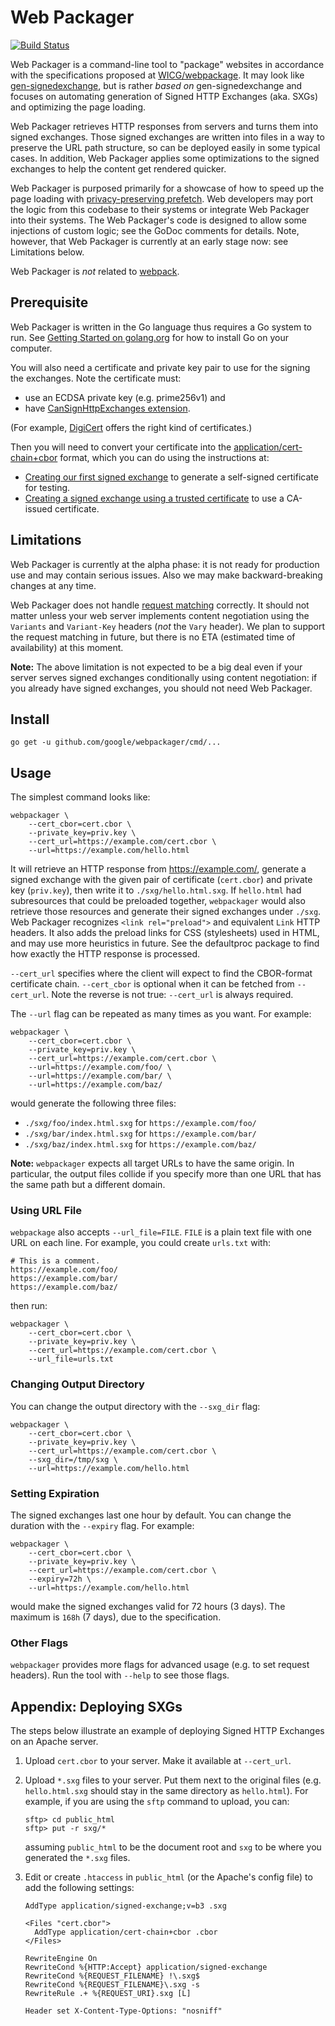 # Web Packager

[![Build Status](https://travis-ci.org/google/webpackager.svg?branch=master)](https://travis-ci.org/google/webpackager)

Web Packager is a command-line tool to "package" websites in accordance
with the specifications proposed at [WICG/webpackage][]. It may look like
[gen-signedexchange][], but is rather *based on* gen-signedexchange and
focuses on automating generation of Signed HTTP Exchanges (aka. SXGs) and
optimizing the page loading.

[WICG/webpackage]: https://github.com/WICG/webpackage/
[gen-signedexchange]: https://github.com/WICG/webpackage/tree/master/go/signedexchange

Web Packager retrieves HTTP responses from servers and turns them into
signed exchanges. Those signed exchanges are written into files in a way to
preserve the URL path structure, so can be deployed easily in some typical
cases. In addition, Web Packager applies some optimizations to the signed
exchanges to help the content get rendered quicker.

Web Packager is purposed primarily for a showcase of how to speed up the
page loading with [privacy-preserving prefetch][]. Web developers may port
the logic from this codebase to their systems or integrate Web Packager into
their systems. The Web Packager's code is designed to allow some injections
of custom logic; see the GoDoc comments for details. Note, however, that Web
Packager is currently at an early stage now: see Limitations below.

[privacy-preserving prefetch]: https://wicg.github.io/webpackage/draft-yasskin-webpackage-use-cases.html#private-prefetch

Web Packager is *not* related to [webpack][].

[webpack]: https://webpack.js.org/


## Prerequisite

Web Packager is written in the Go language thus requires a Go system to run.
See [Getting Started on golang.org](https://golang.org/doc/install) for how
to install Go on your computer.

You will also need a certificate and private key pair to use for the signing
the exchanges. Note the certificate must:

*   use an ECDSA private key (e.g. prime256v1) and
*   have [CanSignHttpExchanges extension][].

(For example, [DigiCert][] offers the right kind of certificates.)

[CanSignHttpExchanges extension]: https://wicg.github.io/webpackage/draft-yasskin-http-origin-signed-responses.html#cross-origin-cert-req
[DigiCert]: https://www.digicert.com/account/ietf/http-signed-exchange.php

Then you will need to convert your certificate into
the [application/cert-chain+cbor][] format, which you can do using the
instructions at:

*   [Creating our first signed exchange](https://github.com/WICG/webpackage/blob/master/go/signedexchange/README.md#creating-our-first-signed-exchange)
    to generate a self-signed certificate for testing.
*   [Creating a signed exchange using a trusted certificate](https://github.com/WICG/webpackage/blob/master/go/signedexchange/README.md#creating-a-signed-exchange-using-a-trusted-certificate)
    to use a CA-issued certificate.

[application/cert-chain+cbor]: https://wicg.github.io/webpackage/draft-yasskin-http-origin-signed-responses.html#cert-chain-format


## Limitations

Web Packager is currently at the alpha phase: it is not ready for production
use and may contain serious issues. Also we may make backward-breaking changes
at any time.

Web Packager does not handle [request matching][] correctly. It should not
matter unless your web server implements content negotiation using the
`Variants` and `Variant-Key` headers (*not* the `Vary` header). We plan to
support the request matching in future, but there is no ETA (estimated time of
availability) at this moment.

**Note:** The above limitation is not expected to be a big deal even if your
    server serves signed exchanges conditionally using content negotiation:
    if you already have signed exchanges, you should not need Web Packager.

[request matching]: https://wicg.github.io/webpackage/loading.html#request-matching


## Install

```shell
go get -u github.com/google/webpackager/cmd/...
```


## Usage

The simplest command looks like:

```shell
webpackager \
    --cert_cbor=cert.cbor \
    --private_key=priv.key \
    --cert_url=https://example.com/cert.cbor \
    --url=https://example.com/hello.html
```

It will retrieve an HTTP response from https://example.com/, generate
a signed exchange with the given pair of certificate (`cert.cbor`) and
private key (`priv.key`), then write it to `./sxg/hello.html.sxg`.
If `hello.html` had subresources that could be preloaded together,
`webpackager` would also retrieve those resources and generate their signed
exchanges under `./sxg`. Web Packager recognizes `<link rel="preload">`
and equivalent `Link` HTTP headers. It also adds the preload links for CSS
(stylesheets) used in HTML, and may use more heuristics in future. See the
defaultproc package to find how exactly the HTTP response is processed.

`--cert_url` specifies where the client will expect to find the CBOR-format
certificate chain. `--cert_cbor` is optional when it can be fetched from
`--cert_url`. Note the reverse is not true: `--cert_url` is always required.

The `--url` flag can be repeated as many times as you want. For example:

```shell
webpackager \
    --cert_cbor=cert.cbor \
    --private_key=priv.key \
    --cert_url=https://example.com/cert.cbor \
    --url=https://example.com/foo/ \
    --url=https://example.com/bar/ \
    --url=https://example.com/baz/
```

would generate the following three files:

*   `./sxg/foo/index.html.sxg` for `https://example.com/foo/`
*   `./sxg/bar/index.html.sxg` for `https://example.com/bar/`
*   `./sxg/baz/index.html.sxg` for `https://example.com/baz/`

**Note:** `webpackager` expects all target URLs to have the same origin.
    In particular, the output files collide if you specify more than one URL
    that has the same path but a different domain.

### Using URL File

`webpackage` also accepts `--url_file=FILE`. `FILE` is a plain text file
with one URL on each line. For example, you could create `urls.txt` with:

```
# This is a comment.
https://example.com/foo/
https://example.com/bar/
https://example.com/baz/
```

then run:

```
webpackager \
    --cert_cbor=cert.cbor \
    --private_key=priv.key \
    --cert_url=https://example.com/cert.cbor \
    --url_file=urls.txt
```

### Changing Output Directory

You can change the output directory with the `--sxg_dir` flag:

```shell
webpackager \
    --cert_cbor=cert.cbor \
    --private_key=priv.key \
    --cert_url=https://example.com/cert.cbor \
    --sxg_dir=/tmp/sxg \
    --url=https://example.com/hello.html
```

### Setting Expiration

The signed exchanges last one hour by default. You can change the duration
with the `--expiry` flag. For example:

```shell
webpackager \
    --cert_cbor=cert.cbor \
    --private_key=priv.key \
    --cert_url=https://example.com/cert.cbor \
    --expiry=72h \
    --url=https://example.com/hello.html
```

would make the signed exchanges valid for 72 hours (3 days). The maximum
is `168h` (7 days), due to the specification.

### Other Flags

`webpackager` provides more flags for advanced usage (e.g. to set request
headers). Run the tool with `--help` to see those flags.


## Appendix: Deploying SXGs

The steps below illustrate an example of deploying Signed HTTP Exchanges on
an Apache server.

1.  Upload `cert.cbor` to your server. Make it available at `--cert_url`.

2.  Upload `*.sxg` files to your server. Put them next to the original files
    (e.g. `hello.html.sxg` should stay in the same directory as `hello.html`).
    For example, if you are using the `sftp` command to upload, you can:

    ```
    sftp> cd public_html
    sftp> put -r sxg/*
    ```

    assuming `public_html` to be the document root and `sxg` to be where you
    generated the `*.sxg` files.

3.  Edit or create `.htaccess` in `public_html` (or the Apache's config file)
    to add the following settings:

    ```
    AddType application/signed-exchange;v=b3 .sxg

    <Files "cert.cbor">
      AddType application/cert-chain+cbor .cbor
    </Files>

    RewriteEngine On
    RewriteCond %{HTTP:Accept} application/signed-exchange
    RewriteCond %{REQUEST_FILENAME} !\.sxg$
    RewriteCond %{REQUEST_FILENAME}\.sxg -s
    RewriteRule .+ %{REQUEST_URI}.sxg [L]

    Header set X-Content-Type-Options: "nosniff"
    ```
